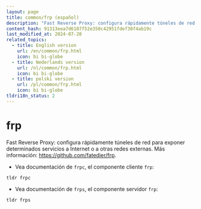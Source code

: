 ```yaml
---
layout: page
title: common/frp (español)
description: "Fast Reverse Proxy: configura rápidamente túneles de red para exponer determinados servicios a Internet o a otras redes externas."
content_hash: 91313eea7d6107f52e350c42951fdef38f4ab19c
last_modified_at: 2024-07-20
related_topics:
  - title: English version
    url: /en/common/frp.html
    icon: bi bi-globe
  - title: Nederlands version
    url: /nl/common/frp.html
    icon: bi bi-globe
  - title: polski version
    url: /pl/common/frp.html
    icon: bi bi-globe
tldri18n_status: 2
---
```

# frp

Fast Reverse Proxy: configura rápidamente túneles de red para exponer determinados servicios a Internet o a otras redes externas.
Más información: <https://github.com/fatedier/frp>.

- Vea documentación de `frpc`, el componente cliente `frp`:

`tldr frpc`

- Vea documentación de `frps`, el componente servidor `frp`:

`tldr frps`
